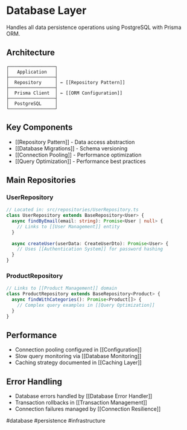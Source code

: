# Database Layer

Handles all data persistence operations using PostgreSQL with Prisma ORM.

## Architecture

```
┌─────────────────┐
│   Application   │
├─────────────────┤
│  Repository     │ ← [[Repository Pattern]]
├─────────────────┤
│  Prisma Client  │ ← [[ORM Configuration]]
├─────────────────┤
│  PostgreSQL     │
└─────────────────┘
```

## Key Components

- [[Repository Pattern]] - Data access abstraction
- [[Database Migrations]] - Schema versioning
- [[Connection Pooling]] - Performance optimization
- [[Query Optimization]] - Performance best practices

## Main Repositories

### UserRepository
```typescript
// Located in: src/repositories/UserRepository.ts
class UserRepository extends BaseRepository<User> {
  async findByEmail(email: string): Promise<User | null> {
    // Links to [[User Management]] entity
  }
  
  async createUser(userData: CreateUserDto): Promise<User> {
    // Uses [[Authentication System]] for password hashing
  }
}
```

### ProductRepository
```typescript
// Links to [[Product Management]] domain
class ProductRepository extends BaseRepository<Product> {
  async findWithCategories(): Promise<Product[]> {
    // Complex query examples in [[Query Optimization]]
  }
}
```

## Performance

- Connection pooling configured in [[Configuration]]
- Slow query monitoring via [[Database Monitoring]]
- Caching strategy documented in [[Caching Layer]]

## Error Handling

- Database errors handled by [[Database Error Handler]]
- Transaction rollbacks in [[Transaction Management]]
- Connection failures managed by [[Connection Resilience]]

#database #persistence #infrastructure
